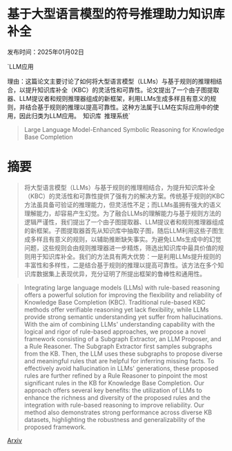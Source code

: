 # 基于大型语言模型的符号推理助力知识库补全

发布时间：2025年01月02日

`LLM应用

理由：这篇论文主要讨论了如何将大型语言模型（LLMs）与基于规则的推理相结合，以提升知识库补全（KBC）的灵活性和可靠性。论文提出了一个由子图提取器、LLM提议者和规则推理器组成的新框架，利用LLMs生成多样且有意义的规则，并结合基于规则的推理以提高可靠性。这种方法属于LLM在实际应用中的使用，因此归类为LLM应用。` `知识库` `推理系统`

> Large Language Model-Enhanced Symbolic Reasoning for Knowledge Base Completion

# 摘要

> 将大型语言模型（LLMs）与基于规则的推理相结合，为提升知识库补全（KBC）的灵活性和可靠性提供了强有力的解决方案。传统基于规则的KBC方法虽具备可验证的推理能力，但灵活性不足；而LLMs虽拥有强大的语义理解能力，却容易产生幻觉。为了融合LLMs的理解能力与基于规则方法的逻辑严谨性，我们提出了一个由子图提取器、LLM提议者和规则推理器组成的新框架。子图提取器首先从知识库中抽取子图，随后LLM利用这些子图生成多样且有意义的规则，以辅助推断缺失事实。为避免LLMs生成中的幻觉问题，这些规则会由规则推理器进一步精炼，筛选出知识库中最具价值的规则用于知识库补全。我们的方法具有两大优势：一是利用LLMs提升规则的丰富性和多样性，二是结合基于规则的推理以提高可靠性。该方法在多个知识库数据集上表现优异，充分证明了所提出框架的鲁棒性和通用性。

> Integrating large language models (LLMs) with rule-based reasoning offers a powerful solution for improving the flexibility and reliability of Knowledge Base Completion (KBC). Traditional rule-based KBC methods offer verifiable reasoning yet lack flexibility, while LLMs provide strong semantic understanding yet suffer from hallucinations. With the aim of combining LLMs' understanding capability with the logical and rigor of rule-based approaches, we propose a novel framework consisting of a Subgraph Extractor, an LLM Proposer, and a Rule Reasoner. The Subgraph Extractor first samples subgraphs from the KB. Then, the LLM uses these subgraphs to propose diverse and meaningful rules that are helpful for inferring missing facts. To effectively avoid hallucination in LLMs' generations, these proposed rules are further refined by a Rule Reasoner to pinpoint the most significant rules in the KB for Knowledge Base Completion. Our approach offers several key benefits: the utilization of LLMs to enhance the richness and diversity of the proposed rules and the integration with rule-based reasoning to improve reliability. Our method also demonstrates strong performance across diverse KB datasets, highlighting the robustness and generalizability of the proposed framework.

[Arxiv](https://arxiv.org/abs/2501.01246)